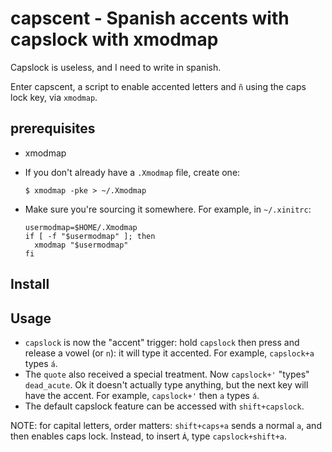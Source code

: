 # capscent - Spanish accents with capslock with xmodmap

Capslock is useless, and I need to write in spanish.

Enter capscent, a script to enable accented letters and `ñ` using the caps lock key, via `xmodmap`.

## prerequisites

* xmodmap
* If you don't already have a `.Xmodmap` file, create one:

  ```shell
  $ xmodmap -pke > ~/.Xmodmap
  ```
* Make sure you're sourcing it somewhere. For example, in `~/.xinitrc`:

  ```shell
  usermodmap=$HOME/.Xmodmap
  if [ -f "$usermodmap" ]; then
    xmodmap "$usermodmap"
  fi
  ```

## Install




## Usage

* `capslock` is now the "accent" trigger: hold `capslock` then press and release a vowel (or `n`): it will type it accented. For example, `capslock+a` types `á`.
* The `quote` also received a special treatment. Now `capslock+'` "types" `dead_acute`. Ok it doesn't actually type anything, but the next key will have the accent. For example, `capslock+'` then `a` types `á`.
* The default capslock feature can be accessed with `shift+capslock`.

NOTE: for capital letters, order matters: `shift+caps+a` sends a normal `a`, and then enables caps lock. Instead, to insert `Á`, type `capslock+shift+a`.
